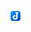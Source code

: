 

![app_images/resizable/961b875f-24ac-402f-9b76-37e2d4f03a6c/house_500.jpg.png](./app_images_resizable_961b875f-24ac-402f-9b76-37e2d.png)